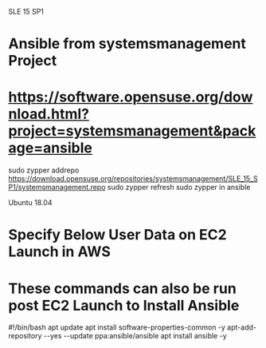 SLE 15 SP1

# Ansible from systemsmanagement Project
# https://software.opensuse.org/download.html?project=systemsmanagement&package=ansible

sudo zypper addrepo https://download.opensuse.org/repositories/systemsmanagement/SLE_15_SP1/systemsmanagement.repo
sudo zypper refresh
sudo zypper in ansible

Ubuntu 18.04

# Specify Below User Data on EC2 Launch in AWS
# These commands can also be run post EC2 Launch to Install Ansible

#!/bin/bash
apt update
apt install software-properties-common -y
apt-add-repository --yes --update ppa:ansible/ansible
apt install ansible -y

